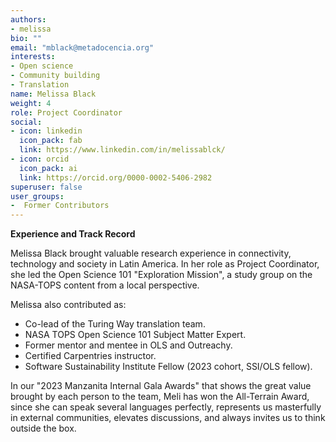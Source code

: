 ```yaml
---
authors:
- melissa
bio: ""
email: "mblack@metadocencia.org"
interests:
- Open science
- Community building
- Translation
name: Melissa Black
weight: 4
role: Project Coordinator
social:
- icon: linkedin
  icon_pack: fab
  link: https://www.linkedin.com/in/melissablck/
- icon: orcid
  icon_pack: ai
  link: https://orcid.org/0000-0002-5406-2982
superuser: false
user_groups:
-  Former Contributors
---
```

**Experience and Track Record**

Melissa Black brought valuable research experience in connectivity, technology and society in Latin America. In her role as Project Coordinator, she led the Open Science 101 "Exploration Mission", a study group on the NASA-TOPS content from a local perspective.

Melissa also contributed as:
- Co-lead of the Turing Way translation team.
- NASA TOPS Open Science 101 Subject Matter Expert.
- Former mentor and mentee in OLS and Outreachy.
- Certified Carpentries instructor.
- Software Sustainability Institute Fellow (2023 cohort, SSI/OLS fellow).

In our "2023 Manzanita Internal Gala Awards" that shows the great value brought by each person to the team, Meli has won the All-Terrain Award, since she can speak several languages perfectly, represents us masterfully in external communities, elevates discussions, and always invites us to think outside the box.
